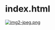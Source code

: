 # index.html


[![img2-jpeg.png](https://i.postimg.cc/4y23qDFT/img2-jpeg.png)](https://postimg.cc/ctYZ8bSD)
